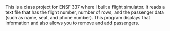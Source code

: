  This is a class project for ENSF 337 where I built a flight simulator. It reads a text file that has the flight number, number of rows, and the passenger data (such as name, seat, and phone number). This program displays that information and also allows you to remove and add passengers.
